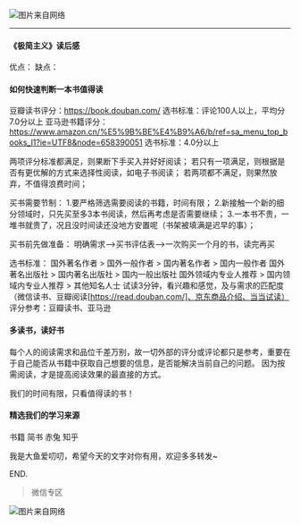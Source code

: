 ![图片来自网络](http://image.dayuaidaodao.com/writing/image/ouyupengxiaoliu-500-500.jpeg)

***

#### 《极简主义》读后感

优点：
缺点：


#### 如何快速判断一本书值得读

豆瓣读书评分：https://book.douban.com/ 选书标准：评论100人以上，平均分7.0分以上
亚马逊书籍评分：https://www.amazon.cn/%E5%9B%BE%E4%B9%A6/b/ref=sa_menu_top_books_l1?ie=UTF8&node=658390051 选书标准：4.0分以上

两项评分标准都满足，则果断下手买入并好好阅读；
若只有一项满足，则根据是否有更优解的方式来选择性阅读，如电子书阅读；
若两项都不满足，则果然放弃，不值得浪费时间；



买书需要节制：
  1.要严格筛选需要阅读的书籍，时间有限；
  2.新接触一个新的细分领域时，只先买至多3本书阅读，然后再考虑是否需要继续；
  3.一本书不贵，一堆书就贵了，况且没时间读还没地方安置呢（书架被填满是迟早的事）；

买书前先做准备：
  明确需求-->买书评估表-->一次购买一个月的书，读完再买

选书标准：
	国外著名作者 > 国外一般作者 > 国内著名作者 > 国内一般作者
	国外著名出版社 > 国内著名出版社 > 国内一般出版社
  国外领域内专业人推荐 > 国内领域内专业人推荐 > 其他知名人士
	试读3分钟，看兴趣和感觉，及与需求的匹配度（微信读书、豆瓣阅读[https://read.douban.com/]、京东商品介绍、当当试读）
	评分参考：豆瓣读书、亚马逊

#### 多读书，读好书

每个人的阅读需求和品位千差万别，故一切外部的评分或评论都只是参考，重要在于自己能否从书籍中获取自己想要的信息，是否能解决当前自己的问题。
因为按需阅读，才是提高阅读效果的最直接的方式。

我们的时间有限，只看值得读的书！

#### 精选我们的学习来源

书籍
简书
赤兔
知乎



我是大鱼爱叨叨，希望今天的文字对你有用，欢迎多多转发~

END.

> 微信专区

![图片来自网络](http://image.dayuaidaodao.com/writing/image/wechat-code-1228-1000-1000-imageview2-imageslim.png)
